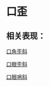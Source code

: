 # 口歪## 相关表现：[口角歪斜](https://www.gmzyjc.com/search/result?wd=口角歪斜)[口眼歪斜](https://www.gmzyjc.com/search/result?wd=口眼歪斜)[口眼㖞斜](https://www.gmzyjc.com/search/result?wd=口眼㖞斜)